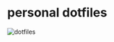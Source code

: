 # personal dotfiles

![dotfiles](https://user-images.githubusercontent.com/56132390/112023401-7eb02c80-8b33-11eb-8bf6-99a2a1449ec6.png)
